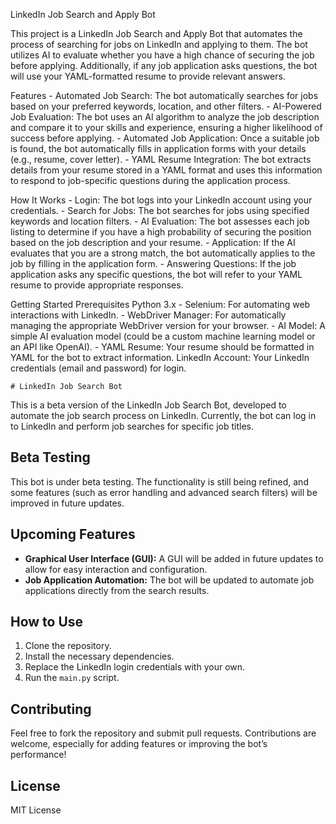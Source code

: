 LinkedIn Job Search and Apply Bot


This project is a LinkedIn Job Search and Apply Bot that automates the process of searching for jobs on LinkedIn and applying to them. The bot utilizes AI to evaluate whether you have a high chance of securing the job before applying. Additionally, if any job application asks questions, the bot will use your YAML-formatted resume to provide relevant answers.

Features
    - Automated Job Search: The bot automatically searches for jobs based on your preferred keywords, location, and other filters.
    - AI-Powered Job Evaluation: The bot uses an AI algorithm to analyze the job description and compare it to your skills and experience, ensuring a higher likelihood of success before applying.
    - Automated Job Application: Once a suitable job is found, the bot automatically fills in application forms with your details (e.g., resume, cover letter).
    - YAML Resume Integration: The bot extracts details from your resume stored in a YAML format and uses this information to respond to job-specific questions during the application process.

How It Works
    - Login: The bot logs into your LinkedIn account using your credentials.
    - Search for Jobs: The bot searches for jobs using specified keywords and location filters.
    - AI Evaluation: The bot assesses each job listing to determine if you have a high probability of securing the position based on the job description and your resume.
    - Application: If the AI evaluates that you are a strong match, the bot automatically applies to the job by filling in the application form.
    - Answering Questions: If the job application asks any specific questions, the bot will refer to your YAML resume to provide appropriate responses.

Getting Started
Prerequisites
Python 3.x
    - Selenium: For automating web interactions with LinkedIn.
    - WebDriver Manager: For automatically managing the appropriate WebDriver version for your browser.
    - AI Model: A simple AI evaluation model (could be a custom machine learning model or an API like OpenAI).
    - YAML Resume: Your resume should be formatted in YAML for the bot to extract information.
    LinkedIn Account: Your LinkedIn credentials (email and password) for login.



    # LinkedIn Job Search Bot

This is a beta version of the LinkedIn Job Search Bot, developed to automate the job search process on LinkedIn. Currently, the bot can log in to LinkedIn and perform job searches for specific job titles.

## Beta Testing
This bot is under beta testing. The functionality is still being refined, and some features (such as error handling and advanced search filters) will be improved in future updates.

## Upcoming Features
- **Graphical User Interface (GUI):** A GUI will be added in future updates to allow for easy interaction and configuration.
- **Job Application Automation:** The bot will be updated to automate job applications directly from the search results.

## How to Use
1. Clone the repository.
2. Install the necessary dependencies.
3. Replace the LinkedIn login credentials with your own.
4. Run the `main.py` script.

## Contributing
Feel free to fork the repository and submit pull requests. Contributions are welcome, especially for adding features or improving the bot’s performance!

## License
MIT License
